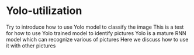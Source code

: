 # Yolo-utilization
Try to introduce how to use Yolo model to classify the image
This is a test for how to use Yolo trained model to identify pictures
Yolo is a mature RNN model which can recognize various of pictures
Here we discuss how to use it with other pictures

